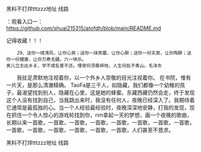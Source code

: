 黑料不打烊tttzzz地址 线路

：观看入口一：https://github.com/shuai215315/atofdh/blob/main/README.md


记得收藏！！！



		29、送你一缕清风，让你心爽；送你一抹笑靥，让你心醉；送你一份天真，让你陶醉；送你一份健康，让你万寿无疆。六一快乐。
	男儿立志出乡关，学不成名誓不还。埋骨何须桑梓地，人生何处不青山。毛泽东
　　我驻足肃默地注视着你，以一个外乡人崇敬的目光注视着你。
在书院，惟有一片天，是那么清澈精确。
TaoFa是三千人，如隐藏，我们都像一个幼稚的孩子，最渴望找到别人，隐藏在心里，这是她的蜂蜜。东藏西藏仍然会走，终于发现这个人没有找到自己，当我跳出来时，我没有任何人，夜晚已经深入了。我期待着它通常是最孤独的心。当一个人经验最经验时，夜晚深深地安静，打我的发现，现在抓住一个令人惊心的游戏轮找到你，rim拿起一天的梦想，画一个夜晚的歌曲，长期以来一首歌，一首歌，一首歌，一首歌，一首歌，一首歌，一首歌，一首歌，一首歌，一首歌，一首歌，一首歌，一首歌，一首歌，人们甚至不恳求。







黑料不打烊tttzzz地址 线路
